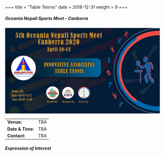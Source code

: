 +++
title = "Table Tennis"
date = 2018-12-31
weight = 9
+++

<div class="row">
<div class="col-md-5">

##### **Oceania Nepali Sports Meet - Canberra**

<img class="img-thumbnail" src="./table-tennis.jpg" alt="Table Tennis">

<table class="table table-responsive">
<tbody>
<tr>
<td><b>Venue:</b></td>
<td>
TBA
</td>
</tr>
<tr>
<td><b>Date & Time:</b></td>
<td>TBA</td>
</tr>
<td><b>Contact:</b></td>
<td>TBA</td>
</tr>
</tbody>
</table>
</div>

<div class="col-md-7">

##### **Expression of Interest**
<script type="text/javascript" src="https://form.jotform.com/jsform/203383630737860"></script>
</div>

</div>